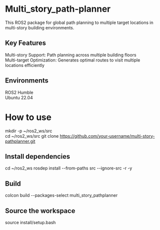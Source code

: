 # Multi_story_path-planner

This ROS2 package for global path planning to multiple target locations in multi-story building environments.

## Key Features

Multi-story Support: Path planning across multiple building floors <br>
Multi-target Optimization: Generates optimal routes to visit multiple locations efficiently

## Environments

ROS2 Humble <br>
Ubuntu 22.04

# How to use

mkdir -p ~/ros2_ws/src <br>
cd ~/ros2_ws/src
git clone https://github.com/your-username/multi-story-pathplanner.git

## Install dependencies
cd ~/ros2_ws
rosdep install --from-paths src --ignore-src -r -y

## Build
colcon build --packages-select multi_story_pathplanner

## Source the workspace
source install/setup.bash
